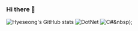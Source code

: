 ### Hi there 👋

<!--
**flycoflyco/flycoflyco** is a ✨ _special_ ✨ repository because its `README.md` (this file) appears on your GitHub profile.

Here are some ideas to get you started:

- 🔭 I’m currently working on ...
- 🌱 I’m currently learning ...
- 👯 I’m looking to collaborate on ...
- 🤔 I’m looking for help with ...
- 💬 Ask me about ...
- 📫 How to reach me: ...
- 😄 Pronouns: ...
- ⚡ Fun fact: ...
-->

![Hyeseong's GitHub stats](https://github-readme-stats.vercel.app/api?username=flycoflyco&show_icons=true&theme=radical)
![DotNet](https://img.shields.io/badge/dotnet-007396.svg?&style=flat-square&logo=dotnet&logoColor=white)
![C#](https://img.shields.io/badge/.NET-C%23-007396?style=flat)&nbsp);

